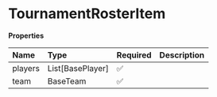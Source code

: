 # TournamentRosterItem

**Properties**

| Name    | Type             | Required | Description |
| :------ | :--------------- | :------- | :---------- |
| players | List[BasePlayer] | ✅       |             |
| team    | BaseTeam         | ✅       |             |
